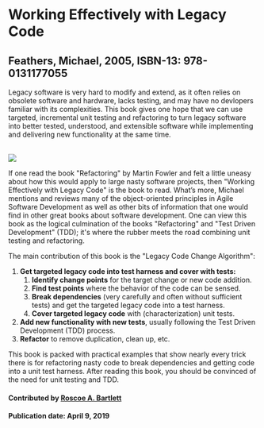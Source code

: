 # Working Effectively with Legacy Code

## Feathers, Michael, 2005, ISBN-13: 978-0131177055

Legacy software is very hard to modify and extend, as it often relies on obsolete software and hardware, lacks testing, and may have no devlopers familiar with its complexities.  This book gives one hope that we can use targeted, incremental unit testing and refactoring to turn legacy software into better tested, understood, and extensible software while implementing and delivering new functionality at the same time.

<br>
<img src='https://github.com/betterscientificsoftware/images/blob/master/WorkingEffectivelyWithLegacyCode.jpg' class='page'/>
<br>

If one read the book "Refactoring" by Martin Fowler and felt a little uneasy about how this would apply to large nasty software projects, then "Working Effectively with Legacy Code" is the book to read.
What’s more, Michael mentions and reviews many of the object-oriented principles in Agile Software Development as well as other bits of information that one would find in other great books about software development.
One can view this book as the logical culmination of the books "Refactoring" and "Test Driven Development" (TDD); it's where the rubber meets the road combining unit testing and refactoring.

The main contribution of this book is the "Legacy Code Change Algorithm":

1. **Get targeted legacy code into test harness and cover with tests:**
    1. **Identify change points** for the target change or new code addition.
    2. **Find test points** where the behavior of the code can be sensed.
    3. **Break dependencies** (very carefully and often without sufficient tests) and get the targeted legacy code into a test harness.
    4. **Cover targeted legacy code** with (characterization) unit tests.
2. **Add new functionality with new tests**, usually following the Test Driven Development (TDD) process.
3. **Refactor** to remove duplication, clean up, etc.

This book is packed with practical examples that show nearly every trick there is for refactoring nasty code to break dependencies and getting code into a unit test harness.  After reading this book, you should be convinced of the need for unit testing and TDD.

#### Contributed by [Roscoe A. Bartlett](https://github.com/bartlettroscoe)

#### Publication date:  April 9, 2019


<!---
Publish: preview
Categories: Development, Reliability, Skills
Topics: refactoring, design, software engineering, testing, personal productivity and sustainability
Tags: book
Level: 2
Prerequisites: defaults
Aggregate: none
--->
